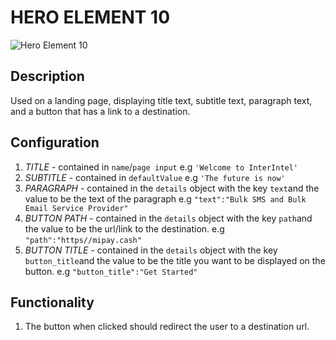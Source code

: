 # HERO ELEMENT 10

![Hero Element 10](https://i.postimg.cc/bvdfyVz0/Screenshot-2022-09-06-135722.png)

## Description

Used on a landing page, displaying title text, subtitle text, paragraph text, and a button that has a link to a destination.

## Configuration

1. *TITLE* - contained in `name`/`page input` e.g `'Welcome to InterIntel'`
2. *SUBTITLE* - contained in `defaultValue` e.g `'The future is now'` 
3. *PARAGRAPH* - contained in the `details` object with the key `text`and the value to be the text of the paragraph e.g `"text":"Bulk SMS and Bulk Email Service Provider"`
4. *BUTTON PATH* - contained in the `details` object with the key `path`and the value to be the url/link to the destination. e.g `"path":"https//mipay.cash"`
5. *BUTTON TITLE* - contained in the `details` object with the key `button_title`and the value to be the title you want to be displayed on the button. e.g `"button_title":"Get Started"`

## Functionality

1. The button when clicked should redirect the user to a destination url.
